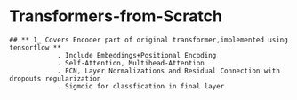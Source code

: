 # Transformers-from-Scratch
    ## ** 1_ Covers Encoder part of original transformer,implemented using tensorflow **
                . Include Embeddings+Positional Encoding 
                . Self-Attention, Multihead-Attention
                . FCN, Layer Normalizations and Residual Connection with dropouts regularization
                . Sigmoid for classfication in final layer
